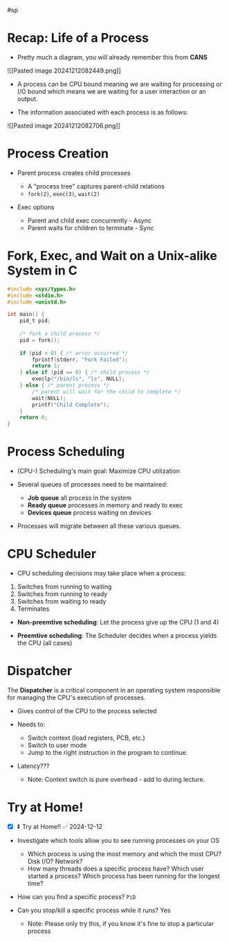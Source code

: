 #sp
# Recap: Life of a Process

- Pretty much a diagram, you will already remember this from **CANS**

![[Pasted image 20241212082449.png]]

- A process can be CPU bound meaning we are waiting for processing or I/O bound which means we are waiting for a user interaction or an output.

- The information associated with each process is as follows:

![[Pasted image 20241212082706.png]]


# Process Creation

- Parent process creates child processes
	- A "process tree" captures parent-child relations
	- `fork(2)`, `exec(3)`, `wait(2)`

- Exec options 
	- Parent and child exec concurrently - Async
	- Parent waits for children to terminate - Sync

# Fork, Exec, and Wait on a Unix-alike System in C

```c
#include <sys/types.h>
#include <stdio.h>
#include <unistd.h>

int main() {
	pid_t pid; 
	
	/* fork a child process */
	pid = fork(); 
	
	if (pid < 0) { /* error occurred */
		fprintf(stderr, "Fork Failed"); 
		return 1; 
	} else if (pid == 0) { /* child process */
		execlp("/bin/ls", "ls", NULL);
	} else { /* parent process */
		/* parent will wait for the child to complete */ 
		wait(NULL); 
		printf("Child Complete"); 
	}
	return 0;
}
```

# Process Scheduling

- (CPU-) Scheduling's main goal: Maximize CPU utilization

- Several queues of processes need to be maintained:
	- **Job queue** all process in the system
	- **Ready queue** processes in memory and ready to exec
	- **Devices queue** process waiting on devices
	
- Processes will migrate between all these various queues.

# CPU Scheduler

- CPU scheduling decisions may take place when a process:

1. Switches from running to waiting
2. Switches from running to ready
3. Switches from waiting to ready
4. Terminates

- **Non-preemtive scheduling**: Let the process give up the CPU (1 and 4)

- **Preemtive scheduling**: The Scheduler decides when a process yields the CPU (all cases)

# Dispatcher
The **Dispatcher** is a critical component in an operating system responsible for managing the CPU's execution of processes. 

- Gives control of the CPU to the process selected
- Needs to:
	- Switch context (load registers, PCB, etc.)
	- Switch to user mode
	- Jump to the right instruction in the program to continue.

- Latency???
	- Note: Context switch is pure overhead - add to during lecture.

# Try at Home!
- [x] ⏬ Try at Home!! ✅ 2024-12-12

- Investigate which tools allow you to see running processes on your OS 
	- Which process is using the most memory and which the most CPU? Disk I/O? Network? 
	- How many threads does a specific process have? Which user started a process? Which process has been running for the longest time? 

- How can you find a specific process? `PiD`

- Can you stop/kill a specific process while it runs? Yes
	- Note: Please only try this, if you know it's fine to stop a particular process